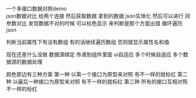 一个多接口数据对照demo  <br/>
json数据对比
给两个连接  然后获取数据
拿到的数据  json实体化 然后可以进行 同参数对比 
发现数据不对的时候 可以标色显示  来判断是那个方面出错
循环遍历json

判断当前属性下有没有数组 有的话继续遍历数组 否则就显示属性名和值

现在还差什么没做
数据源绑定 传递到组件里面
ui自适应 多个时候自适应
多个数据源的数据处理

颜色那边有三种方案
第一种 以第一个接口为原型来对照  有不一样的就标红
第二种 以最后一种接口为原型来对照 有不一样的就标红
第三种 所有的接口互相对照  不一样的标红
